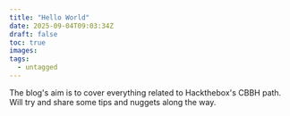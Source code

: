 ```yaml
---
title: "Hello World"
date: 2025-09-04T09:03:34Z
draft: false
toc: true
images:
tags:
  - untagged
---
```


The blog's aim is to cover everything related to Hackthebox's CBBH path. 
Will try and share some tips and nuggets along the way.



